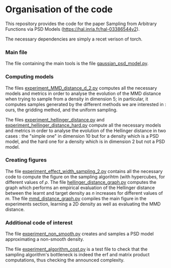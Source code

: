 # Organisation of the code 

This repository provides the code for the paper Sampling from Arbitrary Functions via PSD Models (https://hal.inria.fr/hal-03386544v2). 

The necessary dependencies are simply a recet verison of torch. 

### Main file

The file containing the main tools is the file [gaussian_psd_model.py](gaussian_psd_model.py).

### Computing models 

The files [experiment_MMD_distance_d_2.py](experiment_MMD_distance_d_2.py) computes all the necessary models and metrics in order to analyse the evolution of the MMD distance when trying to sample from a density in dimension $5$; in particular, it computes samples generated by the different methods we are interested in : ours, the gridding method, and the uniform sampling.

The files [experiment_hellinger_distance.py](experiment_hellinger_distance.py) and [experiment_hellinger_distance_hard.py](experiment_hellinger_distance_hard.py) compute all the necessary models and metrics in order to analyse the evolution of the Hellinger distance in two cases : the "simple one" in dimension $10$ but for a density which is a PSD model, and the hard one for a density which is in dimension 2 but not a PSD model.





### Creating figures

The file [experiment_effect_width_sampling_2.py](experiment_effect_width_sampling_2.py) contains all the necessary code to compute the figure on the sampling algorihtm (with hypercubes, for different values of $\rho$.
The file [hellinger_distance_graph.py](hellinger_distance_graph.py) computes the graph which performs an empirical evaluation of the Hellinger distance between the learnt and target density as $n$ increases for different values of $m$.
The file [mmd_distance_graph.py](MMD_distance_graph.py) compiles the main figure in the experiments section, learning a 2D density as well as evaluating the MMD distance.


### Additional code of interest 

The file [experiment_non_smooth.py](experiment_non_smooth.py) creates and samples a PSD model approximating a non-smooth density.

The file [experiment_algorithm_cost.py](experiment_algorithm_cost.py) is a test file to check that the sampling algorithm's bottleneck is indeed the erf and matrix product computations, thus checking the announced complexity.





